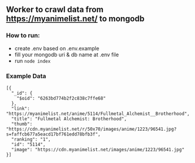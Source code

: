 ## Worker to crawl data from https://myanimelist.net/ to mongodb

### How to run:
- create .env based on .env.example
- fill your mongodb uri & db name at .env file
- run `node index`

### Example Data
```
[{
  "_id": {
    "$oid": "6263bd774b2f2c838c7ffe68"
  },
  "link": "https://myanimelist.net/anime/5114/Fullmetal_Alchemist__Brotherhood",
  "title": "Fullmetal Alchemist: Brotherhood",
  "thumb": "https://cdn.myanimelist.net/r/50x70/images/anime/1223/96541.jpg?s=faffcb677a5eacd17bf761edd78bfb3f",
  "ranking": "1",
  "id": "5114",
  "image": "https://cdn.myanimelist.net/images/anime/1223/96541.jpg"
}]
```
